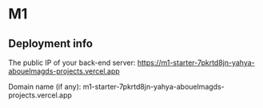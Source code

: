 # M1

## Deployment info

The public IP of your back-end server: https://m1-starter-7pkrtd8jn-yahya-abouelmagds-projects.vercel.app

Domain name (if any): m1-starter-7pkrtd8jn-yahya-abouelmagds-projects.vercel.app
